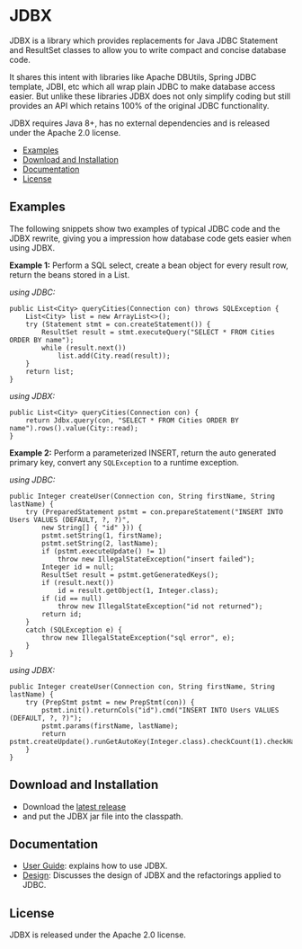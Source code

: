 # JDBX

JDBX is a library which provides replacements for Java JDBC Statement and ResultSet classes
to allow you to write compact and concise database code.

It shares this intent with libraries like Apache DBUtils, Spring JDBC template, JDBI, etc which all wrap plain JDBC to make database access easier.
But unlike these libraries JDBX does not only simplify coding but still provides an API which retains 100% of the original JDBC functionality.
    
JDBX requires Java 8+, has no external dependencies and is released under the Apache 2.0 license.

* [Examples](#examples)
* [Download and Installation](#download)
* [Documentation](#docs)
* [License](#license)


## <a name="examples"></a>Examples

The following snippets show two examples of typical JDBC code and the JDBX rewrite, giving you a impression
how database code gets easier when using JDBX.

**Example 1:** 
Perform a SQL select, create a bean object for every result row, return the beans stored in a List.

*using JDBC:*
        
    public List<City> queryCities(Connection con) throws SQLException {
        List<City> list = new ArrayList<>();
        try (Statement stmt = con.createStatement()) {
            ResultSet result = stmt.executeQuery("SELECT * FROM Cities ORDER BY name");
            while (result.next())
                list.add(City.read(result));
        }
        return list;
    }
    	
*using JDBX:*

    public List<City> queryCities(Connection con) {
        return Jdbx.query(con, "SELECT * FROM Cities ORDER BY name").rows().value(City::read);
    }


**Example 2:**
Perform a parameterized INSERT, return the auto generated primary key, convert any `SQLException` to a runtime exception.

*using JDBC:*
    
    public Integer createUser(Connection con, String firstName, String lastName) {
        try (PreparedStatement pstmt = con.prepareStatement("INSERT INTO Users VALUES (DEFAULT, ?, ?)",
            new String[] { "id" })) {
            pstmt.setString(1, firstName);
            pstmt.setString(2, lastName);
            if (pstmt.executeUpdate() != 1)
                throw new IllegalStateException("insert failed");
            Integer id = null;
            ResultSet result = pstmt.getGeneratedKeys();
            if (result.next())
                id = result.getObject(1, Integer.class);
            if (id == null)
                throw new IllegalStateException("id not returned");
            return id;
        }
        catch (SQLException e) {
            throw new IllegalStateException("sql error", e);
        }
    }


*using JDBX:*

    public Integer createUser(Connection con, String firstName, String lastName) {
        try (PrepStmt pstmt = new PrepStmt(con)) {
            pstmt.init().returnCols("id").cmd("INSERT INTO Users VALUES (DEFAULT, ?, ?)");
            pstmt.params(firstName, lastName);
            return pstmt.createUpdate().runGetAutoKey(Integer.class).checkCount(1).checkHasValue();
        }
    }
	
	
## <a name="download"></a>Download and Installation 

* Download the [latest release](https://github.com/jdlib/JDBX/releases/latest)
* and put the JDBX jar file into the classpath.


## <a name="docs"></a>Documentation

* [User Guide](https://github.com/jdlib/JDBX/blob/master/UserGuide.md): explains how to use JDBX.
* [Design](https://github.com/jdlib/JDBX/blob/master/Design.md): Discusses the design of JDBX and the refactorings applied to JDBC. 


## <a name="license"></a>License

JDBX is released under the Apache 2.0 license.
	    
